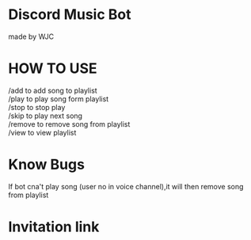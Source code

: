 # Discord Music Bot
made by WJC

# HOW TO USE

/add to add song to playlist<br>
/play to play song form playlist<br>
/stop to stop play<br>
/skip to play next song<br>
/remove to remove song from playlist<br>
/view to view playlist

# Know Bugs
If bot cna't play song (user no in voice channel),it will then remove song from playlist

# Invitation link

